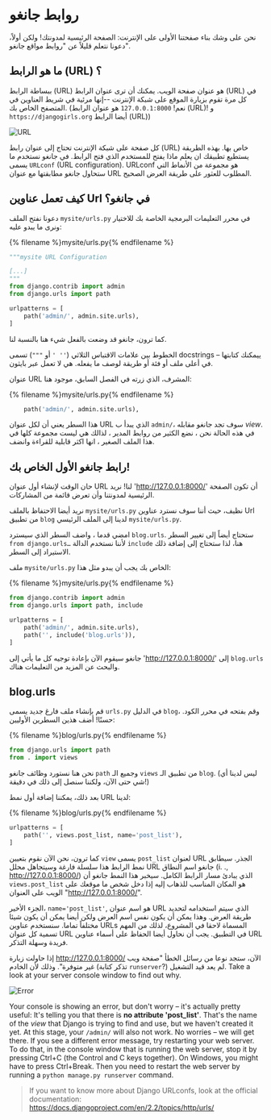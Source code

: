 # روابط جانغو

نحن على وشك بناء صفحتنا الأولى على الإنترنت: الصفحة الرئيسية لمدونتك! ولكن أولاً، دعونا نتعلم قليلاً عن "روابط مواقع جانغو".

## ما هو الرابط (URL) ؟

ببساطة الرابط (URL) هو عنوان صفحة الويب. يمكنك أن ترى عنوان الرابط (URL) في كل مرة تقوم بزيارة الموقع على شبكة الإنترنت --إنها مرئية في شريط العناوين في المتصفح الخاص بك. (نعم! `127.0.0.1:8000` هو عنوان الرابط (URL)! و `https://djangogirls.org` أيضا الرابط (URL))

![URL](images/url.png)

كل صفحة على شبكة الإنترنت تحتاج إلى عنوان رابط (URL) خاص بها. بهذه الطريقة يستطيع تطبيقك ان يعلم ماذا يفتح للمستخدم الذي فتح الرابط. في جانغو نستخدم ما يسمى `URLconf` (URL configuration). URLconf هو مجموعة من الأنماط التي ستحاول جانغو مطابقتها مع عنوان URL المطلوب للعثور على طريقة العرض الصحيح.

## كيف تعمل عناوين Url في جانغو؟

دعونا نفتح الملف `mysite/urls.py` في محرر التعليمات البرمجية الخاصة بك للاختيار ونرى ما يبدو عليه:

{% filename %}mysite/urls.py{% endfilename %}

```python
"""mysite URL Configuration

[...]
"""
from django.contrib import admin
from django.urls import path

urlpatterns = [
    path('admin/', admin.site.urls),
]
```

كما ترون، جانغو قد وضعت بالفعل شيء هنا بالنسبة لنا.

الخطوط بين علامات الاقتباس الثلاثي (`'' '` أو `"""`) تسمى docstrings – ييمكنك كتابتها في أعلى ملف أو فئة أو طريقة لوصف ما يفعله. هي لا تعمل عبر بايثون.

عنوان URL المشرف، الذي زرته في الفصل السابق، موجود هنا:

{% filename %}mysite/urls.py{% endfilename %}

```python
    path('admin/', admin.site.urls),
```

هذا السطر يعني أن لكل عنوان URL الذي يبدأ ب `admin/`، سوف تجد جانغو مقابله *view*. في هذه الحالة نحن ، نضع الكثير من روابط المدير ، لذالك هي ليست مجموعة كلها في هذا الملف الصغير ، انها اكثر قابلية للقراءة وانضف.

## رابط جانغو الأول الخاص بك!

حان الوقت لإنشاء أول عنوان URL لنا! نريد 'http://127.0.0.1:8000/' أن تكون الصفحة الرئيسية لمدونتنا وأن تعرض قائمة من المشاركات.

نريد أيضا الاحتفاظ بالملف `mysite/urls.py` نظيف، حيث أننا سوف نسترد عناوين Url من تطبيق `blog` لدينا إلى الملف الرئيسي `mysite/urls.py`.

امضي قدما ، واضف السطر الذي سيسترد `blog.urls`. ستحتاج أيضاً إلى تغيير السطر `from django.urls…` لأننا نستخدم الدالة `include` هنا، لذا ستحتاج إلى إضافة ذلك الاستيراد إلى السطر.

ملف `mysite/urls.py` الخاص بك يجب أن يبدو مثل هذا:

{% filename %}mysite/urls.py{% endfilename %}

```python
from django.contrib import admin
from django.urls import path, include

urlpatterns = [
    path('admin/', admin.site.urls),
    path('', include('blog.urls')),
]
```

جانغو سيقوم الآن بإعادة توجيه كل ما يأتي إلى 'http://127.0.0.1:8000/' إلى `blog.urls` والبحث عن المزيد من التعليمات هناك.

## blog.urls

قم بإنشاء ملف فارغ جديد يسمى `urls.py` في الدليل `blog`، وقم بفتحه في محرر الكود. حسنًا! أضف هذين السطرين الأوليين:

{% filename %}blog/urls.py{% endfilename %}

```python
from django.urls import path
from . import views
```

نحن هنا نستورد وظائف جانغو `path` وجميع الـ `views` من تطبيق الـ `blog`. (ليس لدينا أي شي حتى الآن، ولكننا سنصل إلى ذلك في دقيقة!)

بعد ذلك، يمكننا إضافة أول نمط URL لدينا:

{% filename %}blog/urls.py{% endfilename %}

```python
urlpatterns = [
    path('', views.post_list, name='post_list'),
]
```

كما ترون، نحن الآن نقوم بتعيين `view` يسمى `post_list` لعنوان URL الجذر. سيطابق نمط الرابط هذا سلسلة فارغة وسيتجاهل محلل URL جانغو اسم النطاق (i. ., http://127.0.0.1:8000/) الذي يبادئ مسار الرابط الكامل. سيخبر هذا النمط جانغو أن `views.post_list` هو المكان المناسب للذهاب إليه إذا دخل شخص ما موقعك على الويب على العنوان "http://127.0.0.1:8000/".

الجزء الأخير، `name='post_list'`, هو اسم عنوان URL الذي سيتم استخدامه لتحديد طريقة العرض. وهذا يمكن أن يكون نفس اسم العرض ولكن أيضا يمكن أن يكون شيئا مختلفاً تماما. سنستخدم عناوين URLs المسماة لاحقا في المشروع، لذلك من المهم تسمية كل عنوان URL في التطبيق. يجب أن نحاول أيضا الحفاظ على أسماء عناوين URL فريدة وسهلة التذكر.

إذا حاولت زيارة http://127.0.0.1:8000/ الآن، ستجد نوعا من رسائل الخطأ "صفحة ويب غير متوفرة". وذلك لأن الخادم (تذكر كتابة `runserver`?) لم يعد قيد التشغيل. Take a look at your server console window to find out why.

![Error](images/error1.png)

Your console is showing an error, but don't worry – it's actually pretty useful: It's telling you that there is **no attribute 'post_list'**. That's the name of the *view* that Django is trying to find and use, but we haven't created it yet. At this stage, your `/admin/` will also not work. No worries – we will get there. If you see a different error message, try restarting your web server. To do that, in the console window that is running the web server, stop it by pressing Ctrl+C (the Control and C keys together). On Windows, you might have to press Ctrl+Break. Then you need to restart the web server by running a `python manage.py runserver` command.

> If you want to know more about Django URLconfs, look at the official documentation: https://docs.djangoproject.com/en/2.2/topics/http/urls/